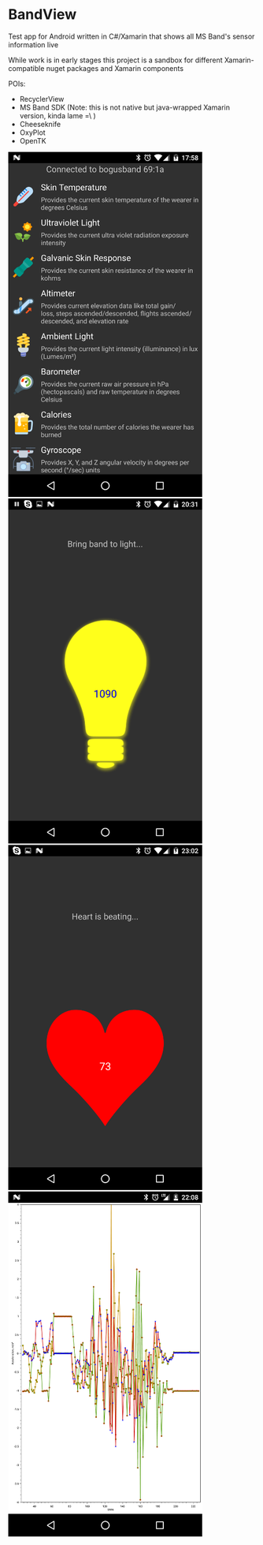 # BandView
Test app for Android written in C#/Xamarin that shows all MS Band's sensor information live

While work is in early stages this project is a sandbox for different Xamarin-compatible nuget packages and Xamarin components 

POIs:
* RecyclerView
* MS Band SDK (Note: this is not native but java-wrapped Xamarin version, kinda lame =\ )
* Cheeseknife 
* OxyPlot
* OpenTK

![Screenshot1](https://github.com/boguscoder/BandView/blob/master/Resources/Screenshots/Screenshot_20160514-175854.png) ![Screenshot2](https://github.com/boguscoder/BandView/blob/master/Resources/Screenshots/Screenshot_20160514-145316.png)
![Screenshot3](https://github.com/boguscoder/BandView/blob/master/Resources/Screenshots/Screenshot_20160516-230255.png) ![Screenshot4](https://github.com/boguscoder/BandView/blob/master/Resources/Screenshots/Screenshot_20160518-220842.png)

